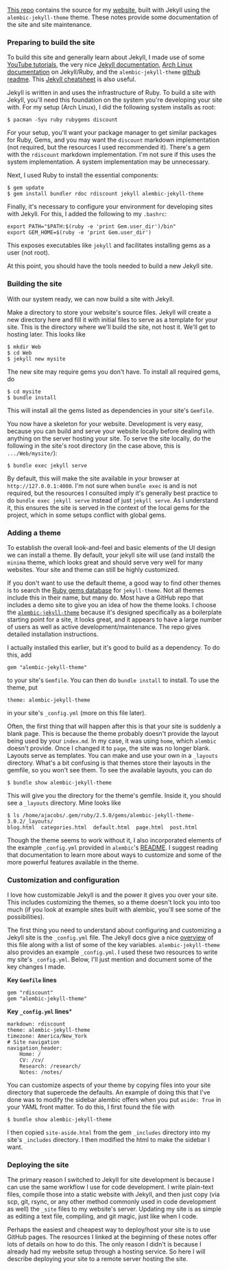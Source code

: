 [This repo](https://github.com/adam-m-jcbs/web) contains the source for my 
[website](http://amjacobs.net), built with Jekyll using the `alembic-jekyll-theme` theme.
These notes provide some documentation of the site and site maintenance.

### Preparing to build the site
To build this site and generally learn about Jekyll, I made use of some 
[YouTube tutorials](https://www.youtube.com/playlist?list=PLLAZ4kZ9dFpOPV5C5Ay0pHaa0RJFhcmcB),
the very nice [Jekyll documentation](https://jekyllrb.com/docs/home/), 
[Arch Linux documentation](https://wiki.archlinux.org/index.php/jekyll) on
Jekyll/Ruby, and the `alembic-jekyll-theme` [github readme](https://github.com/daviddarnes/alembic). 
This [Jekyll cheatsheet](https://devhints.io/jekyll) is also useful.

Jekyll is written in and uses the infrastructure of Ruby.  To build a site with
Jekyll, you'll need this foundation on the system you're developing your site
with.  For my setup (Arch Linux), I did the following system installs as root:

```
$ pacman -Syu ruby rubygems discount
```
For your setup, you'll want your package manager to get similar packages for
Ruby, Gems, and you may want the `discount` markdown implementation (not required,
but the resources I used recommended it).  There's a gem with the `rdiscount`
markdown implementation.  I'm not sure if this uses the system implementation.
A system implementation may be unnecessary.

Next, I used Ruby to install the essential components:

```
$ gem update
$ gem install bundler rdoc rdiscount jekyll alembic-jekyll-theme
```

Finally, it's necessary to configure your environment for developing sites with
Jekyll.  For this, I added the following to my `.bashrc`:

```
export PATH="$PATH:$(ruby -e 'print Gem.user_dir')/bin"
export GEM_HOME=$(ruby -e 'print Gem.user_dir')
```
This exposes executables like `jekyll` and facilitates installing gems as a
user (not root).

At this point, you should have the tools needed to build a new Jekyll site.

### Building the site
With our system ready, we can now build a site with Jekyll.

Make a directory to store your website's source files.  Jekyll will create a new
directory here and fill it with initial files to serve as a template for your
site.  This is the directory where we'll build the site, not host it.  We'll get
to hosting later. This looks like

```
$ mkdir Web
$ cd Web
$ jekyll new mysite
```

The new site may require gems you don't have.  To install all required gems, do

```
$ cd mysite
$ bundle install
```
This will install all the gems listed as dependencies in your site's `Gemfile`.

You now have a skeleton for your website.  Development is very easy, because you
can build and serve your website locally before dealing with anything on the
server hosting your site.  To serve the site locally, do the following in the site's
root directory (in the case above, this is `.../Web/mysite/`):

```
$ bundle exec jekyll serve
```
By default, this will make the site available in your browser
at `http://127.0.0.1:4000`.  I'm not sure when `bundle exec` is and is not
required, but the resources I consulted imply it's generally best practice to do
`bundle exec jekyll serve` instead of just `jekyll serve`.  As I understand it,
this ensures the site is served in the context of the local gems for the
project, which in some setups conflict with global gems.

### Adding a theme
To establish the overall look-and-feel and basic elements of the UI design we
can install a theme.  By default, your jekyll site will use (and install) the
`minima` theme, which looks great and should serve very well for many websites.
Your site and theme can still be highly customized.

If you don't want to use the default theme, a good way to find other themes is
to search the [Ruby gems database](https://rubygems.org) for `jekyll-theme`.
Not all themes include this in their name, but many do.  Most have a GitHub repo
that includes a demo site to give you an idea of how the theme looks.  I choose
the [`alembic-jekyll-theme`](https://github.com/daviddarnes/alembic) because
it's designed specifically as a boilerplate starting point for a site, it looks
great, and it appears to have a large number of users as well as active
development/maintenance.  The repo gives detailed installation instructions.

I actually installed this earlier, but it's good to build as a dependency.  To
do this, add

```
gem "alembic-jekyll-theme"
```
to your site's `Gemfile`.  You can then do `bundle install` to install.  To use
the theme, put

```
theme: alembic-jekyll-theme
```
in your site's `_config.yml` (more on this file later).

Often, the first thing that will happen after this is that your site is suddenly
a blank page.  This is because the theme probably doesn't provide the layout
being used by your `index.md`.  In my case, it was using `home`, which `alembic`
doesn't provide.  Once I changed it to `page`, the site was no longer blank.
Layouts serve as templates.  You can make and use your own in a
`_layouts` directory.  What's a bit confusing is that themes store their layouts
in the gemfile, so you won't see them.  To see the available layouts, you can do

```
$ bundle show alembic-jekyll-theme
```
This will give you the directory for the theme's gemfile.  Inside it, you should
see a `_layouts` directory.  Mine looks like

```
$ ls /home/ajacobs/.gem/ruby/2.5.0/gems/alembic-jekyll-theme-3.0.2/_layouts/
blog.html  categories.html  default.html  page.html  post.html
```

Though the theme seems to work without it, I also incorporated elements of the
example `_config.yml` provided in `alembic`'s
[README](https://github.com/daviddarnes/alembic).  I suggest reading that
documentation to learn more about ways to customize and some of the more
powerful features available in the theme.

### Customization and configuration
I love how customizable Jekyll is and the power it gives you over your site.
This includes customizing the themes, so a theme doesn't lock you into too much
(if you look at example sites built with alembic, you'll see some of the
possibilities).

The first thing you need to understand about configuring and customizing a
Jekyll site is the `_config.yml` file.  The Jekyll docs give a nice
[overview](https://jekyllrb.com/docs/configuration/) of
this file along with a list of some of the key variables. `alembic-jekyll-theme`
also provides an example `_config.yml`.  I used these two resources to write my
site's `_config.yml`.  Below, I'll just mention and document some of the key
changes I made.

**Key `Gemfile` lines**

```
gem "rdiscount"
gem "alembic-jekyll-theme"
```

**Key `_config.yml` lines***

```
markdown: rdiscount
theme: alembic-jekyll-theme
timezone: America/New_York
# Site navigation
navigation_header:
    Home: /
    CV: /cv/
    Research: /research/
    Notes: /notes/
```

You can customize aspects of your theme by copying files into your site
directory that supercede the defaults. An example of doing this that I've done
was to modify the sidebar alembic offers when you put `aside: True` in your YAML
front matter.  To do this, I first found the file with

```
$ bundle show alembic-jekyll-theme
```
I then copied `site-aside.html` from the gem `_includes` directory into my
site's `_includes` directory.  I then modified the html to make the sidebar I
want. 

### Deploying the site
The primary reason I switched to Jekyll for site development is because
I can use the same workflow I use for code development.  I write plain-text
files, compile those into a static website with Jekyll, and then just copy (via
scp, git, rsync, or any other method commonly used in code development as well)
the `_site` files to my website's server.  Updating my site is as simple as
editing a text file, compiling, and git magic, just like when I code.

Perhaps the easiest and cheapest way to deploy/host your site is to use GitHub pages.  The
resources I linked at the beginning of these notes offer lots of details on how
to do this.  The only reason I didn't is because I already had my website setup
through a hosting service.  So here I will describe deploying your site to a
remote server hosting the site.

